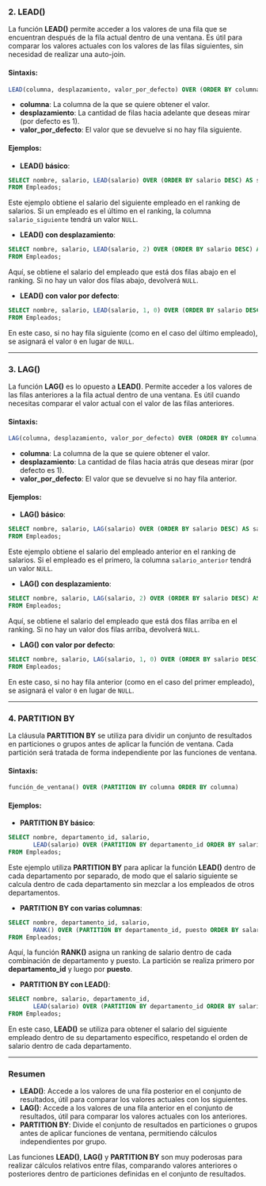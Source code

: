 
### 2. **LEAD()**

La función **LEAD()** permite acceder a los valores de una fila que se encuentran después de la fila actual dentro de una ventana. Es útil para comparar los valores actuales con los valores de las filas siguientes, sin necesidad de realizar una auto-join.

#### Sintaxis:

```sql
LEAD(columna, desplazamiento, valor_por_defecto) OVER (ORDER BY columna)
```

- **columna**: La columna de la que se quiere obtener el valor.
- **desplazamiento**: La cantidad de filas hacia adelante que deseas mirar (por defecto es 1).
- **valor_por_defecto**: El valor que se devuelve si no hay fila siguiente.

#### Ejemplos:

- **LEAD() básico**:

```sql
SELECT nombre, salario, LEAD(salario) OVER (ORDER BY salario DESC) AS salario_siguiente
FROM Empleados;
```
Este ejemplo obtiene el salario del siguiente empleado en el ranking de salarios. Si un empleado es el último en el ranking, la columna `salario_siguiente` tendrá un valor `NULL`.

- **LEAD() con desplazamiento**:

```sql
SELECT nombre, salario, LEAD(salario, 2) OVER (ORDER BY salario DESC) AS salario_2_filas
FROM Empleados;
```
Aquí, se obtiene el salario del empleado que está dos filas abajo en el ranking. Si no hay un valor dos filas abajo, devolverá `NULL`.

- **LEAD() con valor por defecto**:

```sql
SELECT nombre, salario, LEAD(salario, 1, 0) OVER (ORDER BY salario DESC) AS salario_siguiente
FROM Empleados;
```
En este caso, si no hay fila siguiente (como en el caso del último empleado), se asignará el valor `0` en lugar de `NULL`.

---

### 3. **LAG()**

La función **LAG()** es lo opuesto a **LEAD()**. Permite acceder a los valores de las filas anteriores a la fila actual dentro de una ventana. Es útil cuando necesitas comparar el valor actual con el valor de las filas anteriores.

#### Sintaxis:

```sql
LAG(columna, desplazamiento, valor_por_defecto) OVER (ORDER BY columna)
```

- **columna**: La columna de la que se quiere obtener el valor.
- **desplazamiento**: La cantidad de filas hacia atrás que deseas mirar (por defecto es 1).
- **valor_por_defecto**: El valor que se devuelve si no hay fila anterior.

#### Ejemplos:

- **LAG() básico**:

```sql
SELECT nombre, salario, LAG(salario) OVER (ORDER BY salario DESC) AS salario_anterior
FROM Empleados;
```
Este ejemplo obtiene el salario del empleado anterior en el ranking de salarios. Si el empleado es el primero, la columna `salario_anterior` tendrá un valor `NULL`.

- **LAG() con desplazamiento**:

```sql
SELECT nombre, salario, LAG(salario, 2) OVER (ORDER BY salario DESC) AS salario_2_filas
FROM Empleados;
```
Aquí, se obtiene el salario del empleado que está dos filas arriba en el ranking. Si no hay un valor dos filas arriba, devolverá `NULL`.

- **LAG() con valor por defecto**:

```sql
SELECT nombre, salario, LAG(salario, 1, 0) OVER (ORDER BY salario DESC) AS salario_anterior
FROM Empleados;
```
En este caso, si no hay fila anterior (como en el caso del primer empleado), se asignará el valor `0` en lugar de `NULL`.

---

### 4. **PARTITION BY**

La cláusula **PARTITION BY** se utiliza para dividir un conjunto de resultados en particiones o grupos antes de aplicar la función de ventana. Cada partición será tratada de forma independiente por las funciones de ventana.

#### Sintaxis:

```sql
función_de_ventana() OVER (PARTITION BY columna ORDER BY columna)
```

#### Ejemplos:

- **PARTITION BY básico**:

```sql
SELECT nombre, departamento_id, salario, 
       LEAD(salario) OVER (PARTITION BY departamento_id ORDER BY salario DESC) AS salario_siguiente
FROM Empleados;
```
Este ejemplo utiliza **PARTITION BY** para aplicar la función **LEAD()** dentro de cada departamento por separado, de modo que el salario siguiente se calcula dentro de cada departamento sin mezclar a los empleados de otros departamentos.

- **PARTITION BY con varias columnas**:

```sql
SELECT nombre, departamento_id, salario, 
       RANK() OVER (PARTITION BY departamento_id, puesto ORDER BY salario DESC) AS ranking_departamento_puesto
FROM Empleados;
```
Aquí, la función **RANK()** asigna un ranking de salario dentro de cada combinación de departamento y puesto. La partición se realiza primero por **departamento_id** y luego por **puesto**.

- **PARTITION BY con LEAD()**:

```sql
SELECT nombre, salario, departamento_id,
       LEAD(salario) OVER (PARTITION BY departamento_id ORDER BY salario DESC) AS salario_siguiente
FROM Empleados;
```
En este caso, **LEAD()** se utiliza para obtener el salario del siguiente empleado dentro de su departamento específico, respetando el orden de salario dentro de cada departamento.

---

### Resumen

- **LEAD()**: Accede a los valores de una fila posterior en el conjunto de resultados, útil para comparar los valores actuales con los siguientes.
- **LAG()**: Accede a los valores de una fila anterior en el conjunto de resultados, útil para comparar los valores actuales con los anteriores.
- **PARTITION BY**: Divide el conjunto de resultados en particiones o grupos antes de aplicar funciones de ventana, permitiendo cálculos independientes por grupo.

Las funciones **LEAD()**, **LAG()** y **PARTITION BY** son muy poderosas para realizar cálculos relativos entre filas, comparando valores anteriores o posteriores dentro de particiones definidas en el conjunto de resultados.
